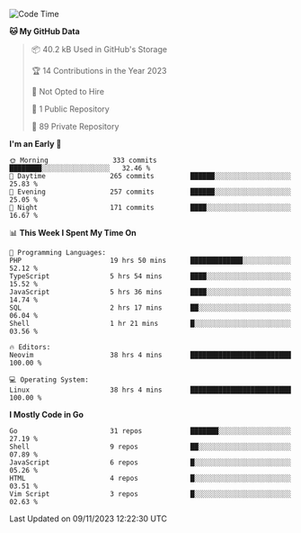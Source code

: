 
<!--START_SECTION:waka-->
![Code Time](http://img.shields.io/badge/Code%20Time-4%2C260%20hrs%2034%20mins-blue)

**🐱 My GitHub Data** 

> 📦 40.2 kB Used in GitHub's Storage 
 > 
> 🏆 14 Contributions in the Year 2023
 > 
> 🚫 Not Opted to Hire
 > 
> 📜 1 Public Repository 
 > 
> 🔑 89 Private Repository 
 > 
**I'm an Early 🐤** 

```text
🌞 Morning                333 commits         ████████░░░░░░░░░░░░░░░░░   32.46 % 
🌆 Daytime                265 commits         ██████░░░░░░░░░░░░░░░░░░░   25.83 % 
🌃 Evening                257 commits         ██████░░░░░░░░░░░░░░░░░░░   25.05 % 
🌙 Night                  171 commits         ████░░░░░░░░░░░░░░░░░░░░░   16.67 % 
```


📊 **This Week I Spent My Time On** 

```text
💬 Programming Languages: 
PHP                      19 hrs 50 mins      █████████████░░░░░░░░░░░░   52.12 % 
TypeScript               5 hrs 54 mins       ████░░░░░░░░░░░░░░░░░░░░░   15.52 % 
JavaScript               5 hrs 36 mins       ████░░░░░░░░░░░░░░░░░░░░░   14.74 % 
SQL                      2 hrs 17 mins       ██░░░░░░░░░░░░░░░░░░░░░░░   06.04 % 
Shell                    1 hr 21 mins        █░░░░░░░░░░░░░░░░░░░░░░░░   03.56 % 

🔥 Editors: 
Neovim                   38 hrs 4 mins       █████████████████████████   100.00 % 

💻 Operating System: 
Linux                    38 hrs 4 mins       █████████████████████████   100.00 % 
```

**I Mostly Code in Go** 

```text
Go                       31 repos            ███████░░░░░░░░░░░░░░░░░░   27.19 % 
Shell                    9 repos             ██░░░░░░░░░░░░░░░░░░░░░░░   07.89 % 
JavaScript               6 repos             █░░░░░░░░░░░░░░░░░░░░░░░░   05.26 % 
HTML                     4 repos             █░░░░░░░░░░░░░░░░░░░░░░░░   03.51 % 
Vim Script               3 repos             █░░░░░░░░░░░░░░░░░░░░░░░░   02.63 % 
```




 Last Updated on 09/11/2023 12:22:30 UTC
<!--END_SECTION:waka-->
